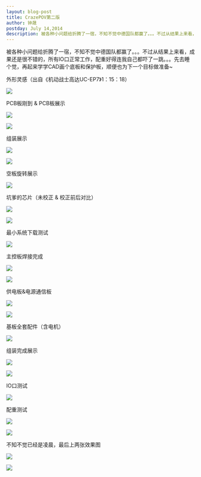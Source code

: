 ```yaml
---
layout: blog-post
title: CrazePOV第二版
author: 钟晟
postday: July 14,2014
description: 被各种小问题给折腾了一宿，不知不觉中德国队都赢了。。。不过从结果上来看，成果还是很不错的，所有IO口正常工作，配重好得连我自己都吓了一跳。。。先去睡个觉，再起来学学CAD画个底板和保护板，顺便也为下一个目标做准备~
---
```


被各种小问题给折腾了一宿，不知不觉中德国队都赢了。。。不过从结果上来看，成果还是很不错的，所有IO口正常工作，配重好得连我自己都吓了一跳。。。先去睡个觉，再起来学学CAD画个底板和保护板，顺便也为下一个目标做准备~

外形灵感（出自《机动战士高达UC-EP7》1：15：18）

![](/assets/img/flyingpov-0.jpg)

PCB板刚到 & PCB板展示

![](/assets/img/flyingpov-1.jpg)

![](/assets/img/flyingpov-2.jpg)

组装展示

![](/assets/img/flyingpov-3.jpg)

![](/assets/img/flyingpov-4.jpg)

空板旋转展示

![](/assets/img/flyingpov-5.jpg)

坑爹的芯片（未校正 & 校正前后对比）

![](/assets/img/flyingpov-6.jpg)

![](/assets/img/flyingpov-7.jpg)

最小系统下载测试

![](/assets/img/flyingpov-8.jpg)

主控板焊接完成

![](/assets/img/flyingpov-9.jpg)

![](/assets/img/flyingpov-10.jpg)

供电板&电源通信板

![](/assets/img/flyingpov-11.jpg)

![](/assets/img/flyingpov-12.jpg)

基板全套配件（含电机）

![](/assets/img/flyingpov-13.jpg)

组装完成展示

![](/assets/img/flyingpov-14.jpg)

![](/assets/img/flyingpov-18.jpg)

IO口测试

![](/assets/img/flyingpov-15.jpg)

配重测试

![](/assets/img/flyingpov-16.jpg)

![](/assets/img/flyingpov-17.jpg)

不知不觉已经是凌晨，最后上两张效果图

![](/assets/img/flyingpov-19.jpg)

![](/assets/img/flyingpov-20.jpg)


